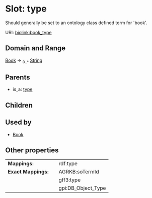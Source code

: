 
# Slot: type


Should generally be set to an ontology class defined term for 'book'.

URI: [biolink:book_type](https://w3id.org/biolink/vocab/book_type)


## Domain and Range

[Book](Book.md) &#8594;  <sub>0..\*</sub> [String](types/String.md)

## Parents

 *  is_a: [type](type.md)

## Children


## Used by

 * [Book](Book.md)

## Other properties

|  |  |  |
| --- | --- | --- |
| **Mappings:** | | rdf:type |
| **Exact Mappings:** | | AGRKB:soTermId |
|  | | gff3:type |
|  | | gpi:DB_Object_Type |

